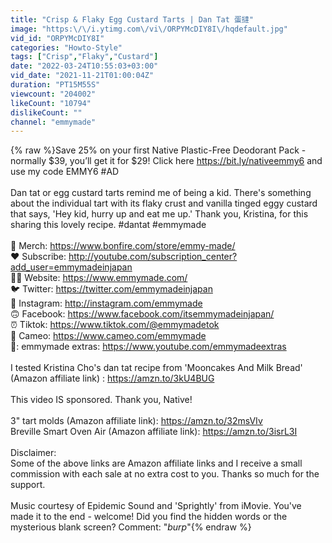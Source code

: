 ```yaml
---
title: "Crisp & Flaky Egg Custard Tarts | Dan Tat 蛋撻"
image: "https:\/\/i.ytimg.com\/vi\/ORPYMcDIY8I\/hqdefault.jpg"
vid_id: "ORPYMcDIY8I"
categories: "Howto-Style"
tags: ["Crisp","Flaky","Custard"]
date: "2022-03-24T10:55:03+03:00"
vid_date: "2021-11-21T01:00:04Z"
duration: "PT15M55S"
viewcount: "204002"
likeCount: "10794"
dislikeCount: ""
channel: "emmymade"
---
```

{% raw %}Save 25% on your first Native Plastic-Free Deodorant Pack - normally $39, you’ll get it for $29! Click here <a rel="nofollow" target="blank" href="https://bit.ly/nativeemmy6">https://bit.ly/nativeemmy6</a> and use my code EMMY6 #AD<br /><br />Dan tat or egg custard tarts remind me of being a kid. There's something about the individual tart with its flaky crust and vanilla tinged eggy custard that says, 'Hey kid, hurry up and eat me up.' Thank you, Kristina, for this sharing this lovely recipe. #dantat #emmymade<br /><br />👚 Merch: <a rel="nofollow" target="blank" href="https://www.bonfire.com/store/emmy-made/">https://www.bonfire.com/store/emmy-made/</a><br />❤️ Subscribe: <a rel="nofollow" target="blank" href="http://youtube.com/subscription_center?add_user=emmymadeinjapan">http://youtube.com/subscription_center?add_user=emmymadeinjapan</a><br />👩🏻 Website: <a rel="nofollow" target="blank" href="https://www.emmymade.com/">https://www.emmymade.com/</a><br />🐦 Twitter: <a rel="nofollow" target="blank" href="https://twitter.com/emmymadeinjapan">https://twitter.com/emmymadeinjapan</a><br />🌈 Instagram: <a rel="nofollow" target="blank" href="http://instagram.com/emmymade">http://instagram.com/emmymade</a><br />🙃 Facebook: <a rel="nofollow" target="blank" href="https://www.facebook.com/itsemmymadeinjapan/">https://www.facebook.com/itsemmymadeinjapan/</a><br />⏰ Tiktok: <a rel="nofollow" target="blank" href="https://www.tiktok.com/@emmymadetok">https://www.tiktok.com/@emmymadetok</a><br />🎂 Cameo: <a rel="nofollow" target="blank" href="https://www.cameo.com/emmymade">https://www.cameo.com/emmymade</a><br />🐝: emmymade extras: <a rel="nofollow" target="blank" href="https://www.youtube.com/emmymadeextras">https://www.youtube.com/emmymadeextras</a><br /><br />I tested Kristina Cho's dan tat recipe from 'Mooncakes And Milk Bread' (Amazon affiliate link) : <a rel="nofollow" target="blank" href="https://amzn.to/3kU4BUG">https://amzn.to/3kU4BUG</a><br /><br />This video IS sponsored. Thank you, Native!<br /><br />3&quot; tart molds (Amazon affiliate link): <a rel="nofollow" target="blank" href="https://amzn.to/32msVIv">https://amzn.to/32msVIv</a><br />Breville Smart Oven Air (Amazon affiliate link): <a rel="nofollow" target="blank" href="https://amzn.to/3isrL3I">https://amzn.to/3isrL3I</a><br /><br />Disclaimer:<br />Some of the above links are Amazon affiliate links and I receive a small commission with each sale at no extra cost to you. Thanks so much for the support.<br /><br />Music courtesy of Epidemic Sound and 'Sprightly' from iMovie. You've made it to the end - welcome!  Did you find the hidden words or the mysterious blank screen? Comment: &quot;*burp*&quot;{% endraw %}
